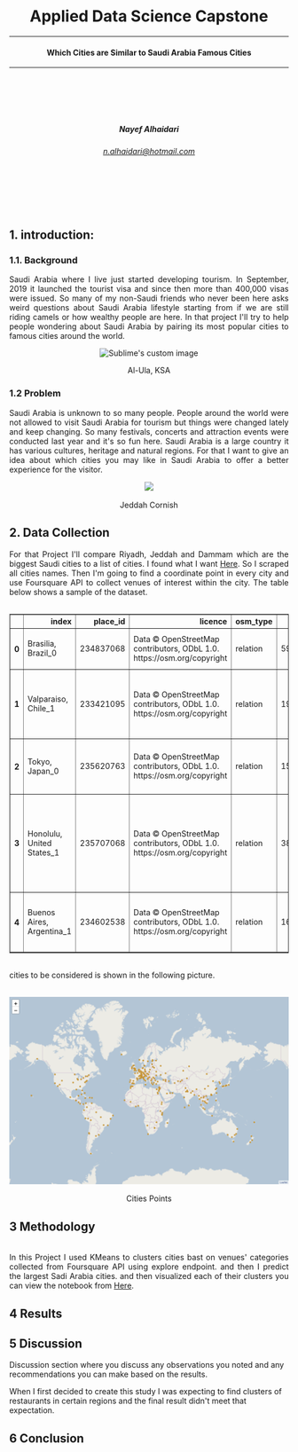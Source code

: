 # <div align="center"> Applied Data Science Capstone <div>
---
#### <div align="center"> Which Cities are Similar to Saudi Arabia Famous Cities</div>

---
<br>
<br>
<br>
<br>

##### <div align="center"> Nayef Alhaidari </div>
###### <div align="center"> n.alhaidari@hotmail.com </div>

<br>
<br>
<br>
<br>

## 1. introduction:

### 1.1. Background

<div align="justify">

Saudi Arabia where I live just started developing tourism. In September, 2019 it launched the tourist visa and since then more than 400,000 visas were issued. So many of my non-Saudi friends who never been here asks weird questions about Saudi Arabia lifestyle starting from if we are still riding camels or how wealthy people are here. In that project I'll try to help people wondering about Saudi Arabia by pairing its most popular cities to famous cities around the world.
 </div>

<p align="center"><img src="https://www.arabnews.com/sites/default/files/styles/n_670_395/public/2019/12/31/1908066-659934436.jpg?itok=kXf2B0JM" alt="Sublime's custom image"/></p>
<div align="center">
Al-Ula, KSA

 </div>


<H3 align="Left">
1.2 Problem
</h3>

<div align="justify">

Saudi Arabia is unknown to so many people. People around the world were not allowed to visit Saudi Arabia for tourism but things were changed lately and keep changing. So many festivals, concerts and attraction events were conducted last year and it's so fun here. Saudi Arabia is a large country it has various cultures, heritage and natural regions. For that I want to give an idea about which cities you may like in Saudi Arabia to offer a better experience for the visitor.

 </div>

 <p align="center"><img src="https://www.aecom.com/wp-content/uploads/2020/01/Jeddah-corniche-KSA-1080px-V3.jpg"/></p>
 <div align="center">
 Jeddah Cornish

  </div>

<H2 align="Left">
 2. Data Collection
</H2>
<div align="justify">
For that Project I'll compare Riyadh, Jeddah and Dammam which are the biggest Saudi cities to a list of cities. I found what I want <a href=https://www.listchallenges.com/250-most-famous-cities/html/">Here</a>. So I scraped all cities names. Then I'm going to find a coordinate point in every city and use Foursquare API to collect venues of interest within the city. The table below shows a sample of the dataset.
<br> <br>

 </div>

<table border="1" class="dataframe">  <thead>    <tr style="text-align: right;">      <th></th>      <th>index</th>      <th>place_id</th>      <th>licence</th>      <th>osm_type</th>      <th>osm_id</th>      <th>boundingbox</th>      <th>lat</th>      <th>lon</th>      <th>display_name</th>      <th>class</th>      <th>type</th>      <th>importance</th>      <th>icon</th>      <th>address</th>      <th>city</th>      <th>city_index</th>      <th>lats</th>      <th>lons</th>      <th>area</th>      <th>centre</th>    </tr>  </thead>  <tbody>    <tr>      <th>0</th>      <td>Brasilia, Brazil_0</td>      <td>234837068</td>      <td>Data © OpenStreetMap contributors, ODbL 1.0. https://osm.org/copyright</td>      <td>relation</td>      <td>59470</td>      <td>[-33.8689056, 5.2693306, -73.9830625, -28.6289646]</td>      <td>-10.333333</td>      <td>-53.200000</td>      <td>Brasil</td>      <td>boundary</td>      <td>administrative</td>      <td>0.845577</td>      <td>https://nominatim.openstreetmap.org/images/mapicons/poi_boundary_administrative.p.20.png</td>      <td>{\'country\': \'Brasil\', \'country_code\': \'br\'}</td>      <td>Brasilia, Brazil</td>      <td>0</td>      <td>[-33.8689056, 5.2693306]</td>      <td>[-73.9830625, -28.6289646]</td>      <td>1775.079396</td>      <td>[-14.299787499999999, -51.30601355]</td>    </tr>    <tr>      <th>1</th>      <td>Valparaiso, Chile_1</td>      <td>233421095</td>      <td>Data © OpenStreetMap contributors, ODbL 1.0. https://osm.org/copyright</td>      <td>relation</td>      <td>198847</td>      <td>[-33.9561939, -26.2862267, -109.4548826, -69.9891619]</td>      <td>-32.597609</td>      <td>-70.852975</td>      <td>Región de Valparaíso, Chile</td>      <td>boundary</td>      <td>administrative</td>      <td>0.642216</td>      <td>https://nominatim.openstreetmap.org/images/mapicons/poi_boundary_administrative.p.20.png</td>      <td>{\'state\': \'Región de Valparaíso\', \'country\': \'Chile\', \'country_code\': \'cl\'}</td>      <td>Valparaiso, Chile</td>      <td>1</td>      <td>[-33.9561939, -26.2862267]</td>      <td>[-109.4548826, -69.9891619]</td>      <td>302.700783</td>      <td>[-30.1212103, -89.72202225000001]</td>    </tr>    <tr>      <th>2</th>      <td>Tokyo, Japan_0</td>      <td>235620763</td>      <td>Data © OpenStreetMap contributors, ODbL 1.0. https://osm.org/copyright</td>      <td>relation</td>      <td>1543125</td>      <td>[20.2145811, 35.8984245, 135.8536855, 154.205541]</td>      <td>35.682839</td>      <td>139.759455</td>      <td>東京都, 日本 (Japan)</td>      <td>boundary</td>      <td>administrative</td>      <td>0.859331</td>      <td>https://nominatim.openstreetmap.org/images/mapicons/poi_boundary_administrative.p.20.png</td>      <td>{\'state\': \'東京都\', \'country\': \'日本 (Japan)\', \'country_code\': \'jp\'}</td>      <td>Tokyo, Japan</td>      <td>0</td>      <td>[20.2145811, 35.8984245]</td>      <td>[135.8536855, 154.205541]</td>      <td>287.827628</td>      <td>[28.056502799999997, 145.02961325]</td>    </tr>    <tr>      <th>3</th>      <td>Honolulu, United States_1</td>      <td>235707068</td>      <td>Data © OpenStreetMap contributors, ODbL 1.0. https://osm.org/copyright</td>      <td>relation</td>      <td>3861844</td>      <td>[21.2160765, 28.517269, -178.443593, -157.6158857]</td>      <td>21.468151</td>      <td>-157.960511</td>      <td>Honolulu County, Hawaii, United States of America</td>      <td>boundary</td>      <td>administrative</td>      <td>0.774616</td>      <td>https://nominatim.openstreetmap.org/images/mapicons/poi_boundary_administrative.p.20.png</td>      <td>{\'county\': \'Honolulu County\', \'state\': \'Hawaii\', \'country\': \'United States of America\', \'country_code\': \'us\'}</td>      <td>Honolulu, United States</td>      <td>1</td>      <td>[21.2160765, 28.517269]</td>      <td>[-178.443593, -157.6158857]</td>      <td>152.067100</td>      <td>[24.86667275, -168.02973935]</td>    </tr>    <tr>      <th>4</th>      <td>Buenos Aires, Argentina_1</td>      <td>234602538</td>      <td>Data © OpenStreetMap contributors, ODbL 1.0. https://osm.org/copyright</td>      <td>relation</td>      <td>1632167</td>      <td>[-41.0383393, -33.2616119, -63.3927932, -56.6646715]</td>      <td>-36.378993</td>      <td>-60.385589</td>      <td>Buenos Aires, Argentina</td>      <td>boundary</td>      <td>administrative</td>      <td>0.929989</td>      <td>https://nominatim.openstreetmap.org/images/mapicons/poi_boundary_administrative.p.20.png</td>      <td>{\'state\': \'Buenos Aires\', \'country\': \'Argentina\', \'country_code\': \'ar\'}</td>      <td>Buenos Aires, Argentina</td>      <td>1</td>      <td>[-41.0383393, -33.2616119]</td>      <td>[-63.3927932, -56.6646715]</td>      <td>52.322768</td>      <td>[-37.1499756, -60.02873235]</td>    </tr>  </tbody></table>

<div align="justify"> <br>
cities to be considered is shown in the following picture.
 </div>

<p align="center"> <br> <img src="Vis/map.png"/></p>
<div align="center">
Cities Points

 </div>

 <H2 align="Left">
 3 Methodology
 </h3>

<div align="justify"> <br>
In this Project I used KMeans to clusters cities bast on venues' categories collected from Foursquare API using explore endpoint. and then I predict the largest Sadi Arabia cities. and then visualized each of their clusters you can view the notebook from <a href="https://github.com/nalhaidari/Applied_Data_Science_Capstone/tree/master/final_assignment/Notebook/Cities_clustring.ipynb"> Here</a>.

 </div>


 <H2 align="Left">
 4 Results
 </h3>

 <H2 align="Left">
 5 Discussion
 </h3>


 Discussion section where you discuss any observations you noted and any recommendations you can make based on the results.

 When I first decided to create this study I was expecting to find clusters of restaurants in certain regions and the final result didn't meet that expectation.


  <H2 align="Left">
  6 Conclusion
  </h3>
